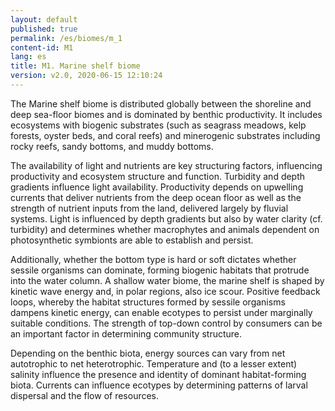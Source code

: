 ```yaml
---
layout: default
published: true
permalink: /es/biomes/m_1
content-id: M1
lang: es
title: M1. Marine shelf biome
version: v2.0, 2020-06-15 12:10:24
---
```


The Marine shelf biome is distributed globally between the shoreline and deep sea-floor biomes and is dominated by benthic productivity. It includes ecosystems with biogenic substrates (such as seagrass meadows, kelp forests, oyster beds, and coral reefs) and minerogenic substrates including rocky reefs, sandy bottoms, and muddy bottoms. 

The availability of light and nutrients are key structuring factors, influencing productivity and ecosystem structure and function. Turbidity and depth gradients influence light availability. Productivity depends on upwelling currents that deliver nutrients from the deep ocean floor as well as the strength of nutrient inputs from the land, delivered largely by fluvial systems. Light is influenced by depth gradients but also by water clarity (cf. turbidity) and determines whether macrophytes and animals dependent on photosynthetic symbionts are able to establish and persist. 

Additionally, whether the bottom type is hard or soft dictates whether sessile organisms can dominate, forming biogenic habitats that protrude into the water column. A shallow water biome, the marine shelf is shaped by kinetic wave energy and, in polar regions, also ice scour. Positive feedback loops, whereby the habitat structures formed by sessile organisms dampens kinetic energy, can enable ecotypes to persist under marginally suitable conditions. The strength of top-down control by consumers can be an important factor in determining community structure. 

Depending on the benthic biota, energy sources can vary from net autotrophic to net heterotrophic. Temperature and (to a lesser extent) salinity influence the presence and identity of dominant habitat-forming biota. Currents can influence ecotypes by determining patterns of larval dispersal and the flow of resources.
